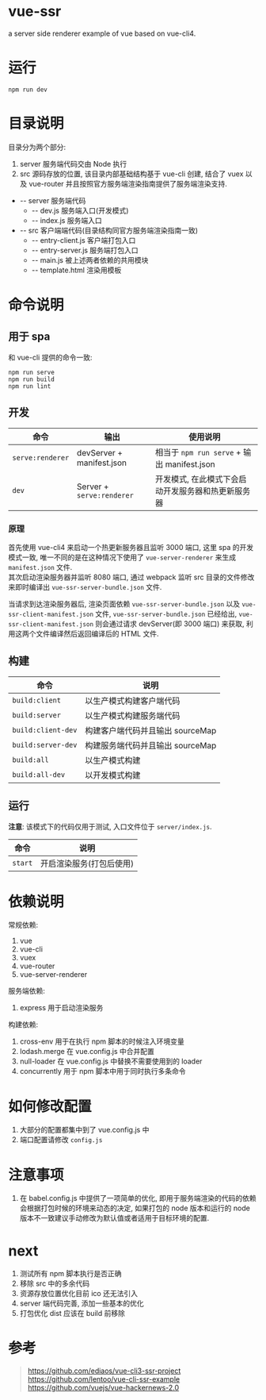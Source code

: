 # vue-ssr

a server side renderer example of vue based on vue-cli4. 

# 运行

```
npm run dev
```

# 目录说明

目录分为两个部分:
1. server 服务端代码交由 Node 执行
2. src 源码存放的位置, 该目录内部基础结构基于 vue-cli 创建, 结合了 vuex 以及 vue-router 并且按照官方服务端渲染指南提供了服务端渲染支持.

+ -- server 服务端代码
  + -- dev.js 服务端入口(开发模式)
  + -- index.js 服务端入口
+ -- src 客户端端代码(目录结构同官方服务端渲染指南一致)
  + -- entry-client.js 客户端打包入口
  + -- entry-server.js 服务端打包入口
  + -- main.js 被上述两者依赖的共用模块
  + -- template.html 渲染用模板

# 命令说明

## 用于 spa

和 vue-cli 提供的命令一致:
```
npm run serve
npm run build
npm run lint
```

## 开发

| 命令 | 输出 | 使用说明 |
| ---- | ---- | -------- |
| `serve:renderer` | devServer + manifest.json | 相当于 `npm run serve` + 输出 manifest.json |
| `dev` | Server + `serve:renderer` | 开发模式, 在此模式下会启动开发服务器和热更新服务器 |

### 原理

首先使用 vue-cli4 来启动一个热更新服务器且监听 3000 端口, 这里 spa 的开发模式一致, 唯一不同的是在这种情况下使用了 `vue-server-renderer` 来生成 `manifest.json` 文件.  
其次启动渲染服务器并监听 8080 端口, 通过 webpack 监听 src 目录的文件修改来即时编译出 `vue-ssr-server-bundle.json` 文件.  

当请求到达渲染服务器后, 渲染页面依赖 `vue-ssr-server-bundle.json` 以及 `vue-ssr-client-manifest.json` 文件, `vue-ssr-server-bundle.json` 已经给出, `vue-ssr-client-manifest.json` 则会通过请求 devServer(即 3000 端口) 来获取, 利用这两个文件编译然后返回编译后的 HTML 文件.

## 构建

| 命令 | 说明 |
| ---- | ---- |
| `build:client` | 以生产模式构建客户端代码 |
| `build:server` | 以生产模式构建服务端代码 |
| `build:client-dev` | 构建客户端代码并且输出 sourceMap |
| `build:server-dev` | 构建服务端代码并且输出 sourceMap |
| `build:all` | 以生产模式构建 |
| `build:all-dev` | 以开发模式构建 |

## 运行

**注意**: 该模式下的代码仅用于测试, 入口文件位于 `server/index.js`.

| 命令 | 说明 |
| ---- | ---- |
| `start` | 开启渲染服务(打包后使用) |

# 依赖说明

常规依赖:
1. vue
2. vue-cli
3. vuex
4. vue-router
5. vue-server-renderer

服务端依赖:
1. express 用于启动渲染服务

构建依赖:
1. cross-env 用于在执行 npm 脚本的时候注入环境变量
2. lodash.merge 在 vue.config.js 中合并配置
3. null-loader 在 vue.config.js 中替换不需要使用到的 loader
4. concurrently 用于 npm 脚本中用于同时执行多条命令

# 如何修改配置

1. 大部分的配置都集中到了 vue.config.js 中
2. 端口配置请修改 `config.js`

# 注意事项

1. 在 babel.config.js 中提供了一项简单的优化, 即用于服务端渲染的代码的依赖会根据打包时候的环境来动态的决定, 如果打包的 node 版本和运行的 node 版本不一致建议手动修改为默认值或者适用于目标环境的配置.

# next

1. 测试所有 npm 脚本执行是否正确
2. 移除 src 中的多余代码
3. 资源存放位置优化目前 ico 还无法引入
4. server 端代码完善, 添加一些基本的优化
5. 打包优化 dist 应该在 build 前移除

# 参考

> https://github.com/ediaos/vue-cli3-ssr-project
> https://github.com/lentoo/vue-cli-ssr-example
> https://github.com/vuejs/vue-hackernews-2.0
